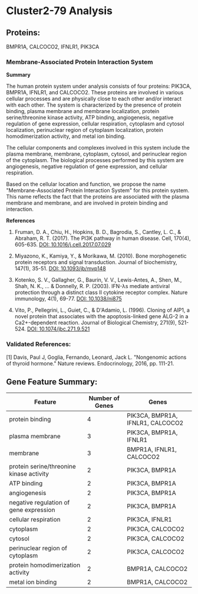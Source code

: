 # Cluster2-79 Analysis

## Proteins: 

BMPR1A, CALCOCO2, IFNLR1, PIK3CA

### Membrane-Associated Protein Interaction System

**Summary**

The human protein system under analysis consists of four proteins: PIK3CA, BMPR1A, IFNLR1, and CALCOCO2. These proteins are involved in various cellular processes and are physically close to each other and/or interact with each other. The system is characterized by the presence of protein binding, plasma membrane and membrane localization, protein serine/threonine kinase activity, ATP binding, angiogenesis, negative regulation of gene expression, cellular respiration, cytoplasm and cytosol localization, perinuclear region of cytoplasm localization, protein homodimerization activity, and metal ion binding.

The cellular components and complexes involved in this system include the plasma membrane, membrane, cytoplasm, cytosol, and perinuclear region of the cytoplasm. The biological processes performed by this system are angiogenesis, negative regulation of gene expression, and cellular respiration.

Based on the cellular location and function, we propose the name "Membrane-Associated Protein Interaction System" for this protein system. This name reflects the fact that the proteins are associated with the plasma membrane and membrane, and are involved in protein binding and interaction.

**References**

1. Fruman, D. A., Chiu, H., Hopkins, B. D., Bagrodia, S., Cantley, L. C., & Abraham, R. T. (2017). The PI3K pathway in human disease. Cell, 170(4), 605-635. [DOI: 10.1016/j.cell.2017.07.029](https://doi.org/10.1016/j.cell.2017.07.029)

2. Miyazono, K., Kamiya, Y., & Morikawa, M. (2010). Bone morphogenetic protein receptors and signal transduction. Journal of biochemistry, 147(1), 35-51. [DOI: 10.1093/jb/mvp148](https://doi.org/10.1093/jb/mvp148)

3. Kotenko, S. V., Gallagher, G., Baurin, V. V., Lewis-Antes, A., Shen, M., Shah, N. K., ... & Donnelly, R. P. (2003). IFN-λs mediate antiviral protection through a distinct class II cytokine receptor complex. Nature immunology, 4(1), 69-77. [DOI: 10.1038/ni875](https://doi.org/10.1038/ni875)

4. Vito, P., Pellegrini, L., Guiet, C., & D'Adamio, L. (1996). Cloning of AIP1, a novel protein that associates with the apoptosis-linked gene ALG-2 in a Ca2+-dependent reaction. Journal of Biological Chemistry, 271(9), 521-524. [DOI: 10.1074/jbc.271.9.521](https://doi.org/10.1074/jbc.271.9.521)

### Validated References: 

[1] Davis, Paul J, Goglia, Fernando, Leonard, Jack L. "Nongenomic actions of thyroid hormone." Nature reviews. Endocrinology, 2016, pp. 111-21.



## Gene Feature Summary: 

| Feature | Number of Genes | Genes |
| --- | --- | --- |
| protein binding | 4 | PIK3CA, BMPR1A, IFNLR1, CALCOCO2 |
| plasma membrane | 3 | PIK3CA, BMPR1A, IFNLR1 |
| membrane | 3 | BMPR1A, IFNLR1, CALCOCO2 |
| protein serine/threonine kinase activity | 2 | PIK3CA, BMPR1A |
| ATP binding | 2 | PIK3CA, BMPR1A |
| angiogenesis | 2 | PIK3CA, BMPR1A |
| negative regulation of gene expression | 2 | PIK3CA, BMPR1A |
|  cellular respiration | 2 | PIK3CA, IFNLR1 |
| cytoplasm | 2 | PIK3CA, CALCOCO2 |
| cytosol | 2 | PIK3CA, CALCOCO2 |
| perinuclear region of cytoplasm | 2 | PIK3CA, CALCOCO2 |
| protein homodimerization activity | 2 | BMPR1A, CALCOCO2 |
| metal ion binding | 2 | BMPR1A, CALCOCO2 |

